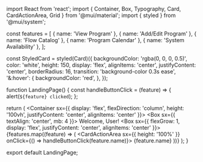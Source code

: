 import React from 'react';
import { Container, Box, Typography, Card, CardActionArea, Grid } from '@mui/material';
import { styled } from '@mui/system';

const features = [
  { name: 'View Program' },
  { name: 'Add/Edit Program' },
  { name: 'Flow Catalog' },
  { name: 'Program Calendar' },
  { name: 'System Availability' },
];

const StyledCard = styled(Card)({
  backgroundColor: 'rgba(0, 0, 0, 0.5)',
  color: 'white',
  height: 150,
  display: 'flex',
  alignItems: 'center',
  justifyContent: 'center',
  borderRadius: 16,
  transition: 'background-color 0.3s ease',
  '&:hover': {
    backgroundColor: 'red',
  },
});

function LandingPage() {
  const handleButtonClick = (feature) => {
    alert(`${feature} clicked`);
  };

  return (
    <Container sx={{ display: 'flex', flexDirection: 'column', height: '100vh', justifyContent: 'center', alignItems: 'center' }}>
      <Box sx={{ textAlign: 'center', mb: 4 }}>
        <Typography variant="h4" component="div" gutterBottom>
          Welcome, User!
        </Typography>
      </Box>
      <Box sx={{ flexGrow: 1, display: 'flex', justifyContent: 'center', alignItems: 'center' }}>
        <Grid container spacing={2} justifyContent="center" alignItems="center">
          {features.map((feature) => (
            <Grid item xs={12} sm={6} md={4} lg={3} key={feature.name}>
              <StyledCard>
                <CardActionArea sx={{ height: '100%' }} onClick={() => handleButtonClick(feature.name)}>
                  <Typography variant="h6">{feature.name}</Typography>
                </CardActionArea>
              </StyledCard>
            </Grid>
          ))}
        </Grid>
      </Box>
    </Container>
  );
}

export default LandingPage;
